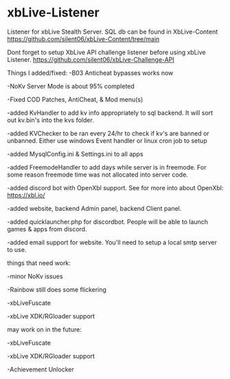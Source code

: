 # xbLive-Listener

Listener for xbLive Stealth Server. SQL db can be found in XbLive-Content https://github.com/silent06/xbLive-Content/tree/main

Dont forget to setup XbLive API challenge listener before using xbLive Listener. https://github.com/silent06/xbLive-Challenge-API


Things I added/fixed:
-B03 Anticheat bypasses works now

-NoKv Server Mode is about 95% completed

-Fixed COD Patches, AntiCheat, & Mod menu(s)

-added KvHandler to add kv info appropriately to sql backend. It will sort out kv.bin's into the kvs folder. 

-added KVChecker to be ran every 24/hr to check if kv's are banned or unbanned. Either use windows Event handler or linux cron job to setup

-added MysqlConfig.ini & Settings.ini to all apps

-added FreemodeHandler to add days while server is in freemode. For some reason freemode time was not allocated into server code. 

-added discord bot with OpenXbl support. See for more into about OpenXbl: https://xbl.io/

-added website, backend Admin panel, backend Client panel. 

-added quicklauncher.php for discordbot. People will be able to launch games & apps from discord. 

-added email support for website. You'll need to setup a local smtp server to use. 

things that need work:

-minor NoKv issues 

-Rainbow still does some flickering

-xbLiveFuscate 

-xbLive XDK/RGloader support

may work on in the future:

-xbLiveFuscate 

-xbLive XDK/RGloader support

-Achievement Unlocker 
